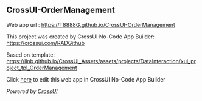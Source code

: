 ## CrossUI-OrderManagement
Web app url : https://T8888G.github.io/CrossUI-OrderManagement

This project was created by CrossUI No-Code App Builder: https://crossui.com/RADGithub

Based on template: https://linb.github.io/CrossUI_Assets/assets/projects/DataInteraction/xui_project_tpl_OrderManagement

Click [here](https://crossui.com/RADGithub/#!from=github&owner=T8888G&repo=CrossUI-OrderManagement) to edit this web app in CrossUI No-Code App Builder

<i>Powered by [CrossUI](https://crossui.com)</i>

